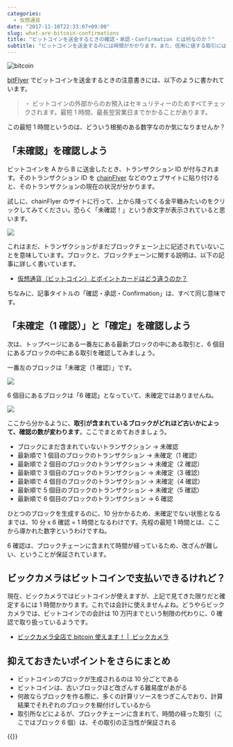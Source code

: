 ```yaml
---
categories:
  - 仮想通貨
date: "2017-11-10T22:33:07+09:00"
slug: what-are-bitcoin-confirmations
title: "ビットコインを送金するときの確認・承認・Confirmation とは何なのか？"
subtitle: "ビットコインを送金するのには時間がかかります。また、信用に値する取引には、確認数が大事です。その理由をブロックチェーンの仕組みから見ていきます。"
---
```


<img src="/images/2017/11/bitcoin.svg" alt="bitcoin">

[bitFlyer](https://bitflyer.jp/?bf=hus1mkdt) でビットコインを送金するときの注意書きには、以下のように書かれています。

> ・ ビットコインの外部からのお預入はセキュリティーのためすべてチェックされます。最短 1 時間、最長翌営業日までかかることがあります。

この最短 1 時間というのは、どういう根拠のある数字なのか気になりませんか？

## 「未確認」を確認しよう

ビットコインを A から B に送金したとき、トランザクション ID が付与されます。そのトランザクション ID を [chainFlyer](https://chainflyer.bitflyer.jp/) などのウェブサイトに貼り付けると、そのトランザクションの現在の状況が分かります。

試しに、chainFlyer のサイトに行って、上から降ってくる金平糖みたいのをクリックしてみてください。恐らく「未確認！」という赤文字が表示されていると思います。

<img src="/images/2017/11/what-are-bitcoin-confirmations-1.png">

これはまだ、トランザクションがまだブロックチェーン上に記述されていないことを意味しています。ブロックと、ブロックチェーンに関する説明は、以下の記事に詳しく書いています。

- [仮想通貨（ビットコイン）とポイントカードはどう違うのか？](/archives/mechanism-of-cryptocurrency/)

ちなみに、記事タイトルの「確認・承認・Confirmation」は、すべて同じ意味です。

## 「未確定（1 確認）」と「確定」を確認しよう

次は、トップページにある一番左にある最新ブロックの中にある取引と、6 個目にあるブロックの中にある取引を確認してみましょう。

一番左のブロックは「未確定（1 確認）」です。

<img src="/images/2017/11/what-are-bitcoin-confirmations-2.png">

6 個目にあるブロックは「6 確認」となっていて、未確定ではありませんね。

<img src="/images/2017/11/what-are-bitcoin-confirmations-3.png">

ここから分かるように、**取引が含まれているブロックがどれほど古いかによって、確認の数が変わります**。ここでまとめておきましょう。

- ブロックにまだ含まれていないトランザクション → 未確認
- 最新順で 1 個目のブロックのトランザクション → 未確定（1 確認）
- 最新順で 2 個目のブロックのトランザクション → 未確定（2 確認）
- 最新順で 3 個目のブロックのトランザクション → 未確定（3 確認）
- 最新順で 4 個目のブロックのトランザクション → 未確定（4 確認）
- 最新順で 5 個目のブロックのトランザクション → 未確定（5 確認）
- 最新順で 6 個目のブロックのトランザクション → 6 確認

ひとつのブロックを生成するのに、10 分かかるため、未確定でない状態となるまでは、10 分 x 6 確認 = 1 時間となるわけです。先程の最短 1 時間とは、ここから導かれた数字というわけですね。

6 確認は、ブロックチェーンに含まれて時間が経っているため、改ざんが難しい、ということが保証されています。

## ビックカメラはビットコインで支払いできるけれど？

現在、ビックカメラではビットコインが使えますが、上記で見てきた限りだと確定するには 1 時間かかります。これでは会計に使えませんよね。どうやらビックカメラでは、ビットコインでの会計は 10 万円までという制限の代わりに、0 確認で取り扱っているようです。

- [ビックカメラ全店で bitcoin 使えます！ |  ビックカメラ](http://www.biccamera.co.jp/shopguide/campaign/bitcoin/index.html)

## 抑えておきたいポイントをさらにまとめ

- ビットコインのブロックが生成されるのは 10 分ごとである
- ビットコインは、古いブロックほど改ざんする難易度があがる
- 何故ならブロックを作る際に、多くの計算リソースをつぎこんでおり、計算結果でそれぞれのブロックを糊付けしているから
- 取引所などによるが、ブロックチェーンに含まれて、時間の経った取引（ここではブロック 6 個）は、その取引の正当性が保証される

{{<cryptocurrency>}}
